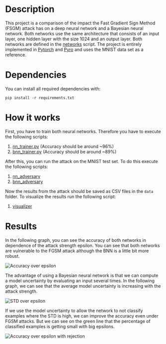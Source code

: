# Description
This project is a comparison of the impact the Fast Gradient Sign Method
(FSGM) attack has on a deep neural network and a Bayesian neural network.
Both networks use the same architecture that consists of an input layer, 
one hidden layer with the size 1024 and an output layer. Both networks
are defined in the [networks](networks.py) script. The project is entirely 
implemented in [Pytorch](https://pytorch.org/) and [Pyro](https://pyro.ai/) 
and uses the MNIST data set as a reference.

# Dependencies
You can install all required dependencies with: 

``pip install -r requirements.txt``

# How it works
First, you have to train both neural networks. Therefore you have to execute
the following scripts:
1. [nn_trainer.py](nn_trainer.py) (Accuracy should be around ~96%)
2. [bnn_trainer.py](bnn_trainer.py) (Accuracy should be around ~89%)

After this, you can run the attack on the MNIST test set. To do this
execute the following scripts:
1. [nn_adversary](nn_adversary.py)
2. [bnn_adversary](bnn_adversary.py)

Now the results from the attack should be saved as CSV files in the ``data``
folder. To visualize the results run the following script:
1. [visualizer](visualizer.py)

# Results
In the following graph, you can see the accuracy of both networks in
dependence of the attack strength epsilon. You can see that
both networks are vulnerable to the FGSM attack although the BNN is a 
little bit more robust.

![Accuracy over epsilon](data/0_accuracy.svg)

The advantage of using a Bayesian neural network is that we can compute
a model uncertainty by evaluating an input several times. In the following 
graph, we can see that the average model uncertainty is increasing with 
the attack strength. 

![STD over epsilon](data/0_std.svg)

If we use the model uncertainty to allow the network to not classify examples
where the STD is high, we can improve the accuracy even under FGSM attacks.
But we can see on the green line that the percentage of classified examples
is getting small with big epsilons.

![Accuracy over epsilon with rejection](data/0_accuracy_with_rejection.svg)
